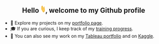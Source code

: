 <h2 align='center'>Hello <img src="https://raw.githubusercontent.com/ABSphreak/ABSphreak/master/gifs/Hi.gif" height="25px" width="15px">, welcome to my Github profile</h2>
 
- 🥝 Explore my projects on my [portfolio page](https://123kiwi.github.io/portfolio/).
- 🎓 If you are curious, I keep track of my [training progress](https://github.com/123kiwi/Certifications).
- 🤖 You can also see my work on my [Tableau portfolio](https://public.tableau.com/app/profile/matthew.selwyn/vizzes) and on [Kaggle](https://www.kaggle.com/matthewselwyn).

<!---
123kiwi/123kiwi is a ✨ special ✨ repository because its `README.md` (this file) appears on your GitHub profile.
You can click the Preview link to take a look at your changes.
--->

<!---
<h2 align="left">Tech Stack</h2>
<p align="left">
    <img src="https://raw.githubusercontent.com/gilbarbara/logos/c122ccfcfdb15d9958a85696ff2460ac3b01f8ca/logos/python.svg" alt="python" width="40" height="40"/>
    <img src="https://upload.wikimedia.org/wikipedia/commons/4/45/Tableau_Logo.png" alt="Tableau" width="80" height="40"/>
    <img src="https://iconape.com/wp-content/png_logo_vector/scikit-learn-logo.png" alt="scikit-learn" width="60" height="40"/>
    <img src="https://upload.wikimedia.org/wikipedia/commons/6/66/BigQuery_Logo.png" alt="BigQuery" width="60" height="40"/>
    <img src="https://raw.githubusercontent.com/gilbarbara/logos/master/logos/mysql.svg" alt="MySQL" width="40" height="40"/>
    <img src="https://upload.wikimedia.org/wikipedia/commons/c/cf/New_Power_BI_Logo.png" alt="Power BI" width="40" height="40"/>
    <img src="https://raw.githubusercontent.com/gilbarbara/logos/master/logos/pandas.svg" alt="Pandas" width="40" height="40"/>
    <img src="https://upload.wikimedia.org/wikipedia/commons/a/ad/Streamlit-logo-primary-colormark-darktext.png" alt="Streamlit" width="80" height="40"/>
    <img src="https://upload.wikimedia.org/wikipedia/commons/3/31/NumPy_logo_2020.svg" alt="Numpy" width="60" height="40"/>
    <img src="https://upload.wikimedia.org/wikipedia/commons/d/d7/Google_Analytics_Logo.png" alt="Google Analytics GA4" width="60" height="40"/>
    <img src="https://upload.wikimedia.org/wikipedia/commons/8/84/Matplotlib_icon.svg" alt="Matplotlib" width="40" height="40"/>
    <img src="https://upload.wikimedia.org/wikipedia/commons/3/37/Plotly-logo-01-square.png" alt="Plotly" width="40" height="40"/>
    <img src="https://upload.wikimedia.org/wikipedia/commons/1/10/Seaborn_logo.svg" alt="Seaborn" width="60" height="40"/>
    <img src="https://upload.wikimedia.org/wikipedia/commons/3/38/Jupyter_logo.svg" alt="Jupyter" width="40" height="40"/>
    <img src="https://upload.wikimedia.org/wikipedia/commons/3/3b/Excel_Logo.svg" alt="Excel" width="40" height="40"/>
    <img src="https://upload.wikimedia.org/wikipedia/commons/6/6a/Beautifulsoup.png" alt="Beautiful Soup" width="60" height="40"/>
    <img src="https://upload.wikimedia.org/wikipedia/commons/e/ed/Google_Colab.png" alt="Google Colab" width="60" height="40"/>
    <img src="https://upload.wikimedia.org/wikipedia/commons/e/e9/PowerApps_logo.svg" alt="Power Automate" width="60" height="40"/>
    <img src="https://upload.wikimedia.org/wikipedia/commons/e/ec/GitHub_logo_2013.svg" alt="GitHub" width="40" height="40"/>
    <img src="https://upload.wikimedia.org/wikipedia/commons/3/3f/HubSpot_Logo.svg" alt="HubSpot" width="80" height="40"/>
    <img src="https://upload.wikimedia.org/wikipedia/commons/3/38/Power_Query_logo.png" alt="Power Query" width="60" height="40"/>
    <img src="https://upload.wikimedia.org/wikipedia/commons/3/31/Microsoft_Copilot_Logo.svg" alt="Copilot Studio" width="60" height="40"/>
    <img src="https://upload.wikimedia.org/wikipedia/commons/8/8e/Prompt_Engineering.png" alt="Prompt Engineering" width="60" height="40"/>
</p>
--->
